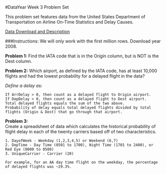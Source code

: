 #DataYear Week 3 Problem Set

This problem set features data from the United States Department of Transportation on Airline On-Time Statistics and Delay Causes.

[Data Download and Description](http://stat-computing.org/dataexpo/2009/the-data.html)

###Instructions:
We will only work with the first million rows. Download year 2008.

**Problem 1:** Find the IATA code that is in the Origin column, but is NOT is the Dest column.


**Problem 2:**  Which airport, as defined by the IATA code, has at least 10,000 flights and had the lowest probability for a delayed flight in the data?


_Define a delay as:_

	If ArrDelay > 0, then count as a delayed flight to Origin airport.  
	If DepDelay > 0, then count as a delayed flight to Dest airport.  
	Total delayed flights equals the sum of the two above.  
	Probability of delay equals total delayed flights divided by total flights (Origin & Dest) that go through that airport.  


**Problem 3:**  
Create a spreadsheet of data which calculates the historical probability of flight delay in each of the twenty carriers based off of two characteristics.  

	1. DayofWeek - Weekday (1,2,3,4,5) or Weekend (6,7)  
	2. DepTime - Day Time (0501 to 1700), Night Time (1701 to 2400), or Red Eye (0000 to 0500)  
	3. UniqueCarrier - Carrier (20)  

	For example, for an AA day time flight on the weekday, the percentage of delayed flights was ~29.3%.

